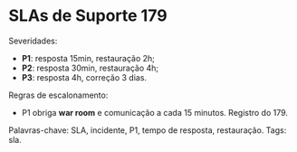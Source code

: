 # SLAs de Suporte 179

Severidades:
- **P1**: resposta 15min, restauração 2h;
- **P2**: resposta 30min, restauração 4h;
- **P3**: resposta 4h, correção 3 dias.

Regras de escalonamento:
- P1 obriga **war room** e comunicação a cada 15 minutos.
Registro do 179.

Palavras-chave: SLA, incidente, P1, tempo de resposta, restauração.
Tags: sla.
